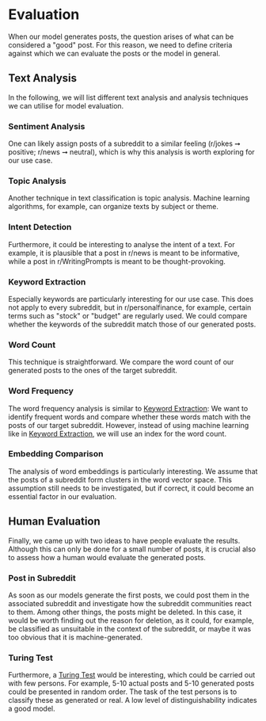 # Evaluation

When our model generates posts, the question arises of what can be considered a "good" post. For this reason, we need to define criteria against which we can evaluate the posts or the model in general.

## Text Analysis

In the following, we will list different text analysis and analysis techniques we can utilise for model evaluation.

### Sentiment Analysis

One can likely assign posts of a subreddit to a similar feeling (r/jokes ➞ positive; r/news ➞ neutral), which is why this analysis is worth exploring for our use case.

### Topic Analysis

Another technique in text classification is topic analysis. Machine learning algorithms, for example, can organize texts by subject or theme.

### Intent Detection

Furthermore, it could be interesting to analyse the intent of a text. For example, it is plausible that a post in r/news is meant to be informative, while a post in r/WritingPrompts is meant to be thought-provoking.

### Keyword Extraction

Especially keywords are particularly interesting for our use case. This does not apply to every subreddit, but in r/personalfinance, for example, certain terms such as "stock" or "budget" are regularly used. We could compare whether the keywords of the subreddit match those of our generated posts.

### Word Count

This technique is straightforward. We compare the word count of our generated posts to the ones of the target subreddit.

### Word Frequency

The word frequency analysis is similar to [Keyword Extraction](#keyword-extraction): We want to identify frequent words and compare whether these words match with the posts of our target subreddit. However, instead of using machine learning like in [Keyword Extraction](#keyword-extraction), we will use an index for the word count.

### Embedding Comparison

The analysis of word embeddings is particularly interesting. We assume that the posts of a subreddit form clusters in the word vector space. This assumption still needs to be investigated, but if correct, it could become an essential factor in our evaluation.

## Human Evaluation

Finally, we came up with two ideas to have people evaluate the results. Although this can only be done for a small number of posts, it is crucial also to assess how a human would evaluate the generated posts.

### Post in Subreddit

As soon as our models generate the first posts, we could post them in the associated subreddit and investigate how the subreddit communities react to them. Among other things, the posts might be deleted. In this case, it would be worth finding out the reason for deletion, as it could, for example, be classified as unsuitable in the context of the subreddit, or maybe it was too obvious that it is machine-generated.

### Turing Test

Furthermore, a [Turing Test](https://en.wikipedia.org/wiki/Turing_test) would be interesting, which could be carried out with few persons. For example, 5-10 actual posts and 5-10 generated posts could be presented in random order. The task of the test persons is to classify these as generated or real. A low level of distinguishability indicates a good model.
